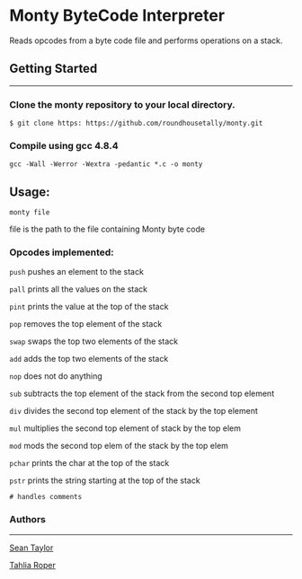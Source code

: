 # Monty ByteCode Interpreter
Reads opcodes from a byte code file and performs operations on a stack.
<br>
## Getting Started
-------
### Clone the monty repository to your local directory.
````
$ git clone https: https://github.com/roundhousetally/monty.git
````
### Compile using gcc 4.8.4

`gcc -Wall -Werror -Wextra -pedantic *.c -o monty`

## Usage:

`monty file`

file is the path to the file containing Monty byte code
### Opcodes implemented:
`push` pushes an element to the stack

`pall` prints all the values on the stack

`pint` prints the value at the top of the stack

`pop` removes the top element of the stack

`swap` swaps the top two elements of the stack

`add` adds the top two elements of the stack

`nop` does not do anything

`sub` subtracts the top element of the stack from the second top element

`div` divides the second top element of the stack by the top element

`mul` multiplies the second top element of stack by the top elem

`mod` mods the second top elem of the stack by the top elem

`pchar` prints the char at the top of the stack

`pstr` prints the string starting at the top of the stack

`# handles comments`

### Authors
----
[Sean Taylor](https://github.com/MadmanSilver/)

[Tahlia Roper](https://github.com/roundhousetally/)
